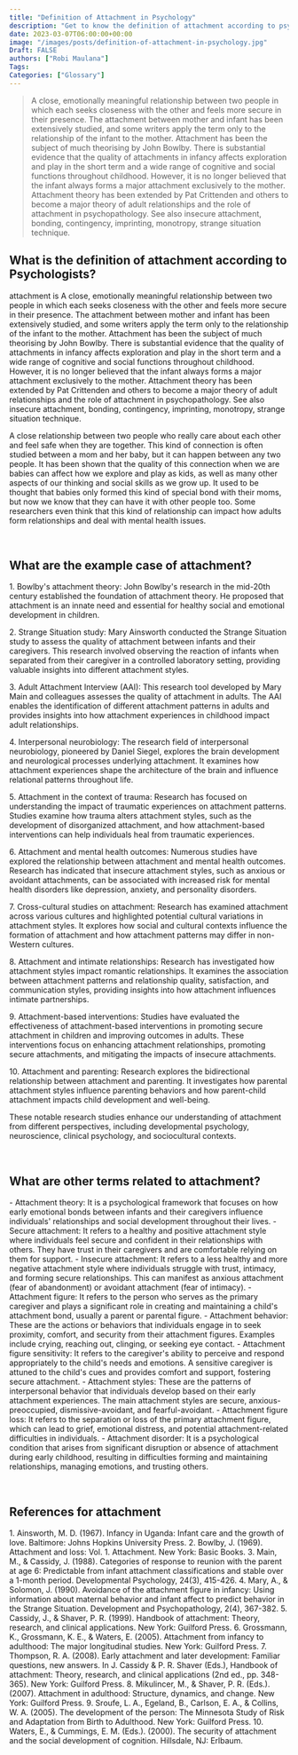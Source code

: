 ```yaml
---
title: "Definition of Attachment in Psychology"
description: "Get to know the definition of attachment according to psychologists."
date: 2023-03-07T06:00:00+00:00
image: "/images/posts/definition-of-attachment-in-psychology.jpg"
Draft: FALSE
authors: ["Robi Maulana"]
Tags: 
Categories: ["Glossary"]
---
```






> A close, emotionally meaningful relationship between two people in which each seeks closeness with the other and feels more secure in their presence. The attachment between mother and infant has been extensively studied, and some writers apply the term only to the relationship of the infant to the mother. Attachment has been the subject of much theorising by John Bowlby. There is substantial evidence that the quality of attachments in infancy affects exploration and play in the short term and a wide range of cognitive and social functions throughout childhood. However, it is no longer believed that the infant always forms a major attachment exclusively to the mother. Attachment theory has been extended by Pat Crittenden and others to become a major theory of adult relationships and the role of attachment in psychopathology. See also insecure attachment, bonding, contingency, imprinting, monotropy, strange situation technique.

## What is the definition of attachment according to Psychologists?

attachment is A close, emotionally meaningful relationship between two people in which each seeks closeness with the other and feels more secure in their presence. The attachment between mother and infant has been extensively studied, and some writers apply the term only to the relationship of the infant to the mother. Attachment has been the subject of much theorising by John Bowlby. There is substantial evidence that the quality of attachments in infancy affects exploration and play in the short term and a wide range of cognitive and social functions throughout childhood. However, it is no longer believed that the infant always forms a major attachment exclusively to the mother. Attachment theory has been extended by Pat Crittenden and others to become a major theory of adult relationships and the role of attachment in psychopathology. See also insecure attachment, bonding, contingency, imprinting, monotropy, strange situation technique.

A close relationship between two people who really care about each other and feel safe when they are together. This kind of connection is often studied between a mom and her baby, but it can happen between any two people. It has been shown that the quality of this connection when we are babies can affect how we explore and play as kids, as well as many other aspects of our thinking and social skills as we grow up. It used to be thought that babies only formed this kind of special bond with their moms, but now we know that they can have it with other people too. Some researchers even think that this kind of relationship can impact how adults form relationships and deal with mental health issues.

 

## What are the example case of attachment?

1\. Bowlby's attachment theory: John Bowlby's research in the mid-20th century established the foundation of attachment theory. He proposed that attachment is an innate need and essential for healthy social and emotional development in children.

2\. Strange Situation study: Mary Ainsworth conducted the Strange Situation study to assess the quality of attachment between infants and their caregivers. This research involved observing the reaction of infants when separated from their caregiver in a controlled laboratory setting, providing valuable insights into different attachment styles.

3\. Adult Attachment Interview (AAI): This research tool developed by Mary Main and colleagues assesses the quality of attachment in adults. The AAI enables the identification of different attachment patterns in adults and provides insights into how attachment experiences in childhood impact adult relationships.

4\. Interpersonal neurobiology: The research field of interpersonal neurobiology, pioneered by Daniel Siegel, explores the brain development and neurological processes underlying attachment. It examines how attachment experiences shape the architecture of the brain and influence relational patterns throughout life.

5\. Attachment in the context of trauma: Research has focused on understanding the impact of traumatic experiences on attachment patterns. Studies examine how trauma alters attachment styles, such as the development of disorganized attachment, and how attachment-based interventions can help individuals heal from traumatic experiences.

6\. Attachment and mental health outcomes: Numerous studies have explored the relationship between attachment and mental health outcomes. Research has indicated that insecure attachment styles, such as anxious or avoidant attachments, can be associated with increased risk for mental health disorders like depression, anxiety, and personality disorders.

7\. Cross-cultural studies on attachment: Research has examined attachment across various cultures and highlighted potential cultural variations in attachment styles. It explores how social and cultural contexts influence the formation of attachment and how attachment patterns may differ in non-Western cultures.

8\. Attachment and intimate relationships: Research has investigated how attachment styles impact romantic relationships. It examines the association between attachment patterns and relationship quality, satisfaction, and communication styles, providing insights into how attachment influences intimate partnerships.

9\. Attachment-based interventions: Studies have evaluated the effectiveness of attachment-based interventions in promoting secure attachment in children and improving outcomes in adults. These interventions focus on enhancing attachment relationships, promoting secure attachments, and mitigating the impacts of insecure attachments.

10\. Attachment and parenting: Research explores the bidirectional relationship between attachment and parenting. It investigates how parental attachment styles influence parenting behaviors and how parent-child attachment impacts child development and well-being.

These notable research studies enhance our understanding of attachment from different perspectives, including developmental psychology, neuroscience, clinical psychology, and sociocultural contexts.

 

## What are other terms related to attachment?

\- Attachment theory: It is a psychological framework that focuses on how early emotional bonds between infants and their caregivers influence individuals' relationships and social development throughout their lives. - Secure attachment: It refers to a healthy and positive attachment style where individuals feel secure and confident in their relationships with others. They have trust in their caregivers and are comfortable relying on them for support. - Insecure attachment: It refers to a less healthy and more negative attachment style where individuals struggle with trust, intimacy, and forming secure relationships. This can manifest as anxious attachment (fear of abandonment) or avoidant attachment (fear of intimacy). - Attachment figure: It refers to the person who serves as the primary caregiver and plays a significant role in creating and maintaining a child's attachment bond, usually a parent or parental figure. - Attachment behavior: These are the actions or behaviors that individuals engage in to seek proximity, comfort, and security from their attachment figures. Examples include crying, reaching out, clinging, or seeking eye contact. - Attachment figure sensitivity: It refers to the caregiver's ability to perceive and respond appropriately to the child's needs and emotions. A sensitive caregiver is attuned to the child's cues and provides comfort and support, fostering secure attachment. - Attachment styles: These are the patterns of interpersonal behavior that individuals develop based on their early attachment experiences. The main attachment styles are secure, anxious-preoccupied, dismissive-avoidant, and fearful-avoidant. - Attachment figure loss: It refers to the separation or loss of the primary attachment figure, which can lead to grief, emotional distress, and potential attachment-related difficulties in individuals. - Attachment disorder: It is a psychological condition that arises from significant disruption or absence of attachment during early childhood, resulting in difficulties forming and maintaining relationships, managing emotions, and trusting others.

 

## References for attachment

1\. Ainsworth, M. D. (1967). Infancy in Uganda: Infant care and the growth of love. Baltimore: Johns Hopkins University Press. 2. Bowlby, J. (1969). Attachment and loss: Vol. 1. Attachment. New York: Basic Books. 3. Main, M., & Cassidy, J. (1988). Categories of response to reunion with the parent at age 6: Predictable from infant attachment classifications and stable over a 1-month period. Developmental Psychology, 24(3), 415-426. 4. Mary, A., & Solomon, J. (1990). Avoidance of the attachment figure in infancy: Using information about maternal behavior and infant affect to predict behavior in the Strange Situation. Development and Psychopathology, 2(4), 367-382. 5. Cassidy, J., & Shaver, P. R. (1999). Handbook of attachment: Theory, research, and clinical applications. New York: Guilford Press. 6. Grossmann, K., Grossmann, K. E., & Waters, E. (2005). Attachment from infancy to adulthood: The major longitudinal studies. New York: Guilford Press. 7. Thompson, R. A. (2008). Early attachment and later development: Familiar questions, new answers. In J. Cassidy & P. R. Shaver (Eds.), Handbook of attachment: Theory, research, and clinical applications (2nd ed., pp. 348-365). New York: Guilford Press. 8. Mikulincer, M., & Shaver, P. R. (Eds.). (2007). Attachment in adulthood: Structure, dynamics, and change. New York: Guilford Press. 9. Sroufe, L. A., Egeland, B., Carlson, E. A., & Collins, W. A. (2005). The development of the person: The Minnesota Study of Risk and Adaptation from Birth to Adulthood. New York: Guilford Press. 10. Waters, E., & Cummings, E. M. (Eds.). (2000). The security of attachment and the social development of cognition. Hillsdale, NJ: Erlbaum.
